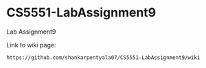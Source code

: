 # CS5551-LabAssignment9
Lab Assignment9

Link to wiki page:

    https://github.com/shankarpentyala07/CS5551-LabAssignment9/wiki
